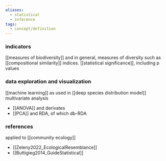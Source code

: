 ```yaml
---
aliases:
  - statistical
  - inference
tags:
  - concept/definition
---
```

### indicators
[[measures of biodiversity]] and in general, measures of diversity such as [[compositional similarity]] indices.
[[statistical significance]], including p values
### data exploration and visualization
[[machine learning]] as used in [[deep species distribution model]]
multivariate analysis
- [[ANOVA]] and derivates
- [[PCA]] and RDA, of which db-RDA
### references
applied to [[community ecology]]
- [[Zeleny2022_EcologicalResemblance]]
- [[Buttigieg2014_GuideStatistical]]
